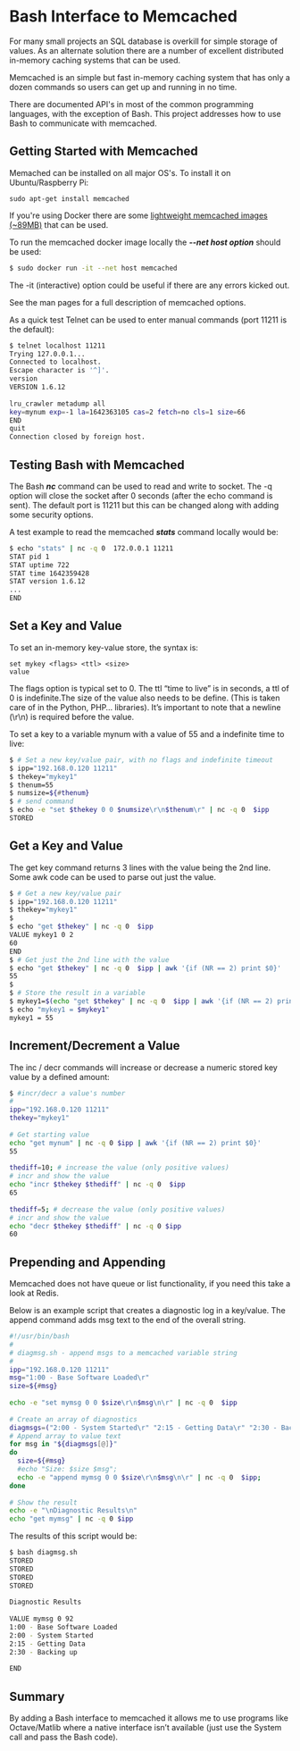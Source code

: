 # Bash Interface to Memcached

For many small projects an SQL database is overkill for simple storage of values. As an alternate solution there are a number of excellent distributed in-memory caching systems that can be used.

Memcached is an simple but fast in-memory caching system that has only a dozen commands so users can get up and running in no time.

There are documented API's in most of the common programming languages, with the exception of Bash. This project addresses how to use Bash to communicate with memcached.

## Getting Started with Memcached

Memached can be installed on all major OS's. To install it on Ubuntu/Raspberry Pi:
```shell
sudo apt-get install memcached
```
If you're using Docker there are some [lightweight memcached images (~89MB)](https://hub.docker.com/_/memcached) that can be used. 

To run the memcached docker image locally the **_--net host option_** should be used:
```bash
$ sudo docker run -it --net host memcached
```
The -it (interactive) option could be useful if there are any errors kicked out.

See the man pages for a full description of memcached options.

As a quick test Telnet can be used to enter manual commands (port 11211 is the default):
```bash
$ telnet localhost 11211
Trying 127.0.0.1...
Connected to localhost.
Escape character is '^]'.
version
VERSION 1.6.12
 
lru_crawler metadump all
key=mynum exp=-1 la=1642363105 cas=2 fetch=no cls=1 size=66
END
quit
Connection closed by foreign host.
```

## Testing Bash with Memcached

The Bash **_nc_** command can be used to read and write to socket. The -q option will close the socket after 0 seconds (after the echo command is sent). The default port is 11211 but this can be changed along with adding some security options. 

A test example to read the memcached **_stats_** command locally would be:

```bash
$ echo "stats" | nc -q 0  172.0.0.1 11211 
STAT pid 1
STAT uptime 722
STAT time 1642359428
STAT version 1.6.12
...
END
```
## Set a Key and Value

To set an in-memory key-value store, the syntax is:
```
set mykey <flags> <ttl> <size>
value
```
The flags option is typical set to 0. The ttl “time to live” is in seconds, a ttl of 0 is indefinite.The size of the value also needs to be define. (This is taken care of in the Python, PHP… libraries). It’s important to note that a newline (\r\n) is required before the value.

To set a key to a variable mynum with a value of 55 and a indefinite time to live:
```bash
$ # Set a new key/value pair, with no flags and indefinite timeout
$ ipp="192.168.0.120 11211"
$ thekey="mykey1"
$ thenum=55
$ numsize=${#thenum}
$ # send command 
$ echo -e "set $thekey 0 0 $numsize\r\n$thenum\r" | nc -q 0  $ipp
STORED
```
## Get a Key and Value

The get key command returns 3 lines with the value being the 2nd line. Some awk code can be used to parse out just the value.
```bash
$ # Get a new key/value pair
$ ipp="192.168.0.120 11211"
$ thekey="mykey1"
$ 
$ echo "get $thekey" | nc -q 0  $ipp
VALUE mykey1 0 2
60
END
$ # Get just the 2nd line with the value
$ echo "get $thekey" | nc -q 0  $ipp | awk '{if (NR == 2) print $0}'
55
$ 
$ # Store the result in a variable
$ mykey1=$(echo "get $thekey" | nc -q 0  $ipp | awk '{if (NR == 2) print $0}')
$ echo "mykey1 = $mykey1"
mykey1 = 55
```
## Increment/Decrement a Value

The inc / decr commands will increase or decrease a numeric stored key value by a defined amount:
```bash
$ #incr/decr a value's number
#
ipp="192.168.0.120 11211"
thekey="mykey1"
 
# Get starting value
echo "get mynum" | nc -q 0 $ipp | awk '{if (NR == 2) print $0}'
55
 
thediff=10; # increase the value (only positive values)
# incr and show the value
echo "incr $thekey $thediff" | nc -q 0  $ipp
65
 
thediff=5; # decrease the value (only positive values)
# incr and show the value
echo "decr $thekey $thediff" | nc -q 0 $ipp
60
```

## Prepending and Appending

Memcached does not have queue or list functionality, if you need this take a look at Redis.

Below is an example script that creates a diagnostic log in a key/value. The append command adds msg text to the end of the overall string.
```bash
#!/usr/bin/bash
#
# diagmsg.sh - append msgs to a memcached variable string
#
ipp="192.168.0.120 11211"
msg="1:00 - Base Software Loaded\r"
size=${#msg}
 
echo -e "set mymsg 0 0 $size\r\n$msg\n\r" | nc -q 0  $ipp
 
# Create an array of diagnostics
diagmsgs=("2:00 - System Started\r" "2:15 - Getting Data\r" "2:30 - Backing up\r") 
# Append array to value text
for msg in "${diagmsgs[@]}"
do
  size=${#msg}
  #echo "Size: $size $msg";
  echo -e "append mymsg 0 0 $size\r\n$msg\n\r" | nc -q 0  $ipp;
done
 
# Show the result
echo -e "\nDiagnostic Results\n"
echo "get mymsg" | nc -q 0 $ipp 
```
The results of this script would be:
```bash
$ bash diagmsg.sh
STORED
STORED
STORED
STORED
 
Diagnostic Results
 
VALUE mymsg 0 92
1:00 - Base Software Loaded
2:00 - System Started
2:15 - Getting Data
2:30 - Backing up
 
END
```

## Summary

By adding a Bash interface to memcached it allows me to use programs like Octave/Matlib where a native interface isn’t available (just use the System call and pass the Bash code).


